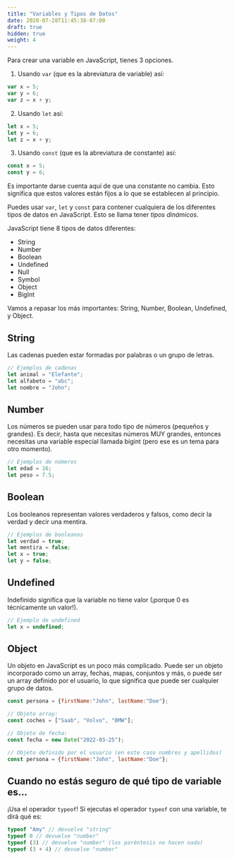 ```yaml
---
title: "Variables y Tipos de Datos"
date: 2020-07-28T11:45:38-07:00
draft: true
hidden: true
weight: 4
---
```


Para crear una variable en JavaScript, tienes 3 opciones.

1. Usando `var` (que es la abreviatura de variable) así:
```javascript
var x = 5;
var y = 6;
var z = x + y;
```

2. Usando `let` así:
```javascript
let x = 5;
let y = 6;
let z = x + y;
```

3. Usando `const` (que es la abreviatura de constante) así:
```javascript
const x = 5;
const y = 6;
```
Es importante darse cuenta aquí de que una constante no cambia. Esto significa que estos valores están fijos a lo que se establecen al principio.

Puedes usar `var`, `let` y `const` para contener cualquiera de los diferentes tipos de datos en JavaScript. Esto se llama tener _tipos dinámicos_.

JavaScript tiene 8 tipos de datos diferentes:
- String
- Number
- Boolean
- Undefined
- Null
- Symbol
- Object
- BigInt

Vamos a repasar los más importantes: String, Number, Boolean, Undefined, y Object.

## String
Las cadenas pueden estar formadas por palabras o un grupo de letras.

```javascript
// Ejemplos de cadenas
let animal = "Elefante";
let alfabeto = "abc";
let nombre = "John";
```

## Number
Los números se pueden usar para todo tipo de números (pequeños y grandes). Es decir, hasta que necesitas números MUY grandes, entonces necesitas una variable especial llamada bigint (pero ese es un tema para otro momento).
  
```javascript
// Ejemplos de números
let edad = 16;
let peso = 7.5;
```

## Boolean
Los booleanos representan valores verdaderos y falsos, como decir la verdad y decir una mentira.
  
```javascript
// Ejemplos de booleanos
let verdad = true;
let mentira = false;
let x = true;
let y = false;
```

## Undefined
Indefinido significa que la variable no tiene valor (¡porque 0 es técnicamente un valor!).

```javascript
// Ejemplo de undefined
let x = undefined;
```

## Object
Un objeto en JavaScript es un poco más complicado. Puede ser un objeto incorporado como un array, fechas, mapas, conjuntos y más, o puede ser un array definido por el usuario, lo que significa que puede ser cualquier grupo de datos.

```javascript
const persona = {firstName:"John", lastName:"Doe"};

// Objeto array:
const coches = ["Saab", "Volvo", "BMW"];

// Objeto de fecha:
const fecha = new Date("2022-03-25");

// Objeto definido por el usuario (en este caso nombres y apellidos)
const persona = {firstName:"John", lastName:"Doe"};
```

## Cuando no estás seguro de qué tipo de variable es...
¡Usa el operador `typeof`! Si ejecutas el operador `typeof` con una variable, te dirá qué es:

```javascript
typeof "Amy" // devuelve "string"
typeof 0 // devuelve "number"
typeof (3) // devuelve "number" (los paréntesis no hacen nada)
typeof (3 + 4) // devuelve "number"
```